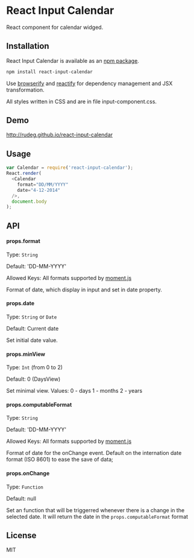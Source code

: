 # React Input Calendar

React component for calendar widged.

## Installation

React Input Calendar is available as an [npm package](https://www.npmjs.org/package/react-input-calendar).
```sh
npm install react-input-calendar
```

Use [browserify](http://browserify.org/) and [reactify](https://github.com/andreypopp/reactify) for dependency management and JSX transformation.

All styles written in CSS and are in file input-component.css.

## Demo

http://rudeg.github.io/react-input-calendar

## Usage

```javascript
var Calendar = require('react-input-calendar');
React.render(
  <Calendar
    format="DD/MM/YYYY"
    date="4-12-2014"
  />,
  document.body
);
```

## API

#### props.format

Type: `String`

Default: 'DD-MM-YYYY'

Allowed Keys: All formats supported by [moment.js](http://momentjs.com/docs/#/parsing/string-format/)

Format of date, which display in input and set in date property.

#### props.date

Type: `String` or `Date`

Default: Current date

Set initial date value.

#### props.minView

Type: `Int` (from 0 to 2)

Default: 0 (DaysView)

Set minimal view. Values:
  0 - days
  1 - months
  2 - years

#### props.computableFormat

Type: `String`

Default: 'DD-MM-YYYY'

Allowed Keys: All formats supported by [moment.js](http://momentjs.com/docs/#/parsing/string-format/)

Format of date for the onChange event. Default on the internation date format (ISO 8601) to ease the save of data;

#### props.onChange

Type: `Function`

Default: null

Set an function that will be triggerred whenever there is a change in the selected date. It will return the date in the `props.computableFormat` format

## License

MIT